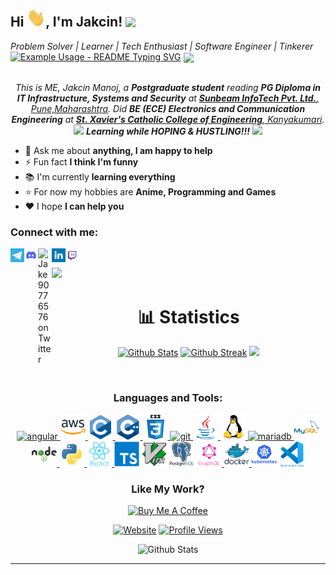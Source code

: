 <h2>Hi <img src="https://raw.githubusercontent.com/ABSphreak/ABSphreak/master/gifs/Hi.gif" width="30px">, I'm Jakcin! <img src="https://github.githubassets.com/images/mona-whisper.gif" height="24" /></h2>
<p><em>Problem Solver | Learner | Tech Enthusiast | Software Engineer | Tinkerer</em>
<br>
<a href="https://github.com/DenverCoder1/readme-typing-svg">
    <img src="https://readme-typing-svg.demolab.com/?lines=Problem+Solver+?;Learner+?;Tech+Enthusiast+?;Software+Engineer+?;Tinkerer+?&font=Fira%20Code&center=true&width=380&height=50&duration=4000&pause=1000" alt="Example Usage - README Typing SVG" /></a>
<img align="center" src="https://media.giphy.com/media/836HiJc7pgzy8iNXCn/giphy.gif" width="230" align="center" />
<br>
<br>
<p align="center">
  <em>
    This is ME, Jakcin Manoj, a <b>Postgraduate student</b> reading <b> PG Diploma in IT Infrastructure, Systems and Security</b> at <a href="https://www.sunbeaminfo.com/branch/hinjawadi"> <b>Sunbeam InfoTech Pvt. Ltd.</b>, Pune,Maharashtra</a>. Did <b>BE (ECE) Electronics and Communication Engineering</b> at <a href="https://www.sxcce.edu.in/"> <b>St. Xavier's Catholic  College of Engineering</b>, Kanyakumari</a>. <br></em>
      <img src="https://media.giphy.com/media/VgCDAzcKvsR6OM0uWg/giphy.gif" width="50" /> <b><i>Learning while HOPING & HUSTLING!!!</i></b> <img src="https://media.giphy.com/media/7j2hfyeVcDtf2/giphy.gif" width="50" />
</p>

- 💬 Ask me about **anything, I am happy to help**
- ⚡ Fun fact **I think I'm funny**
- 📚 I'm currently **learning everything**
- ⭐️ For now my hobbies are **Anime, Programming and Games**
- ❤️ I hope **I can help you**

### Connect with me:

[<img align="left" width="22" alt="Jade2301 on Telegram" src="https://raw.githubusercontent.com/edent/SuperTinyIcons/master/images/svg/telegram.svg">](https://t.me/Jade2301)
[<img align="left" width="22" alt="jake097700#0 on Discord" src="https://raw.githubusercontent.com/edent/SuperTinyIcons/master/images/svg/discord.svg">](https://discord.gg/mEjynurZ)
[<img align="left" width="22" alt="Jake90776576 on Twitter" src="https://img.freepik.com/free-vector/new-twitter-x-logo-with-drop-shadow_1017-45419.jpg?w=740&t=st=1709029206~exp=1709029806~hmac=4fa23e79fdbc5831eb587673b6a57f92ad0d310147479c7402de2cb5730625f9">](https://twitter.com/Jake90776576)
[<img align="left" width="22" alt="jakcinmanoj on LinkedIn" src="https://raw.githubusercontent.com/edent/SuperTinyIcons/master/images/svg/linkedin.svg">](https://www.linkedin.com/in/jakcinmanoj/)
[<img align="left" width="22" alt="jake_jake_23 on Twitch" src="https://raw.githubusercontent.com/edent/SuperTinyIcons/master/images/svg/twitch.svg">](https://www.twitch.tv/jake_jake_23)
<br>


![](https://shields-io-visitor-counter.herokuapp.com/badge?page=raklaptudirm.raklaptudirm&&label=Profile%20Visitors&style=for-the-badge&color=0088cc)

<h1 align="center"> 📊 Statistics </h1>

<p align="center">
    <p align="center">
    <a href="https://github.com/JakcinManoj"><img height="165" alt="Github Stats" src="https://github-readme-stats.vercel.app/api?username=JakcinManoj&theme=dracula&show_icons=true&hide_border=true"></a>
    <a href="https://github.com/JakcinManoj"><img height="165" alt="Github Streak" src="https://github-readme-streak-stats.herokuapp.com?user=JakcinManoj&theme=dracula&hide_border=true"></a>
    <a href="https://github.com/JakcinManoj/github-readme-stats">
    <img src="https://github-readme-stats.vercel.app/api/top-langs/?username=JakcinManoj&theme=dracula&hide_border=true"  height="165">
</p>
  </a>
  <br>



<h3 align="center">Languages and Tools:</h3>
<p align="center"> <a href="https://vuejs.org/" target="_blank"> <img src="https://upload.wikimedia.org/wikipedia/commons/thumb/9/95/Vue.js_Logo_2.svg/2367px-Vue.js_Logo_2.svg.png" alt="angular" width="40" height="40"/> </a> <a href="https://aws.amazon.com" target="_blank"> <img src="https://raw.githubusercontent.com/devicons/devicon/master/icons/amazonwebservices/amazonwebservices-original-wordmark.svg" alt="aws" width="40" height="40"/> </a> <a href="https://www.cprogramming.com/" target="_blank"> <img src="https://raw.githubusercontent.com/devicons/devicon/master/icons/c/c-original.svg" alt="c" width="40" height="40"/> </a> <a href="https://www.w3schools.com/cpp/" target="_blank"> <img src="https://raw.githubusercontent.com/devicons/devicon/master/icons/cplusplus/cplusplus-original.svg" alt="cplusplus" width="40" height="40"/> </a> <a href="https://www.w3schools.com/css/" target="_blank"> <img src="https://raw.githubusercontent.com/devicons/devicon/master/icons/css3/css3-original-wordmark.svg" alt="css3" width="40" height="40"/> </a> <a href="https://git-scm.com/" target="_blank"> <img src="https://www.vectorlogo.zone/logos/git-scm/git-scm-icon.svg" alt="git" width="40" height="40"/> </a> <a href="https://www.java.com" target="_blank"> <img src="https://raw.githubusercontent.com/devicons/devicon/master/icons/java/java-original.svg" alt="java" width="40" height="40"/> </a> <a href="https://www.linux.org/" target="_blank"> <img src="https://raw.githubusercontent.com/devicons/devicon/master/icons/linux/linux-original.svg" alt="linux" width="40" height="40"/> </a> <a href="https://mariadb.org/" target="_blank"> <img src="https://www.vectorlogo.zone/logos/mariadb/mariadb-icon.svg" alt="mariadb" width="40" height="40"/> </a> <a href="https://www.mysql.com/" target="_blank"> <img src="https://raw.githubusercontent.com/devicons/devicon/master/icons/mysql/mysql-original-wordmark.svg" alt="mysql" width="40" height="40"/> </a> <a href="https://nodejs.org" target="_blank"> <img src="https://raw.githubusercontent.com/devicons/devicon/master/icons/nodejs/nodejs-original-wordmark.svg" alt="nodejs" width="40" height="40"/> </a>  <a href="https://www.python.org" target="_blank"> <img src="https://raw.githubusercontent.com/devicons/devicon/master/icons/python/python-original.svg" alt="python" width="40" height="40"/> </a> <a href="https://reactjs.org/" target="_blank"> <img src="https://raw.githubusercontent.com/devicons/devicon/master/icons/react/react-original-wordmark.svg" alt="react" width="40" height="40"/> </a> <a href="https://www.typescriptlang.org/" target="_blank"> <img src="https://raw.githubusercontent.com/devicons/devicon/master/icons/typescript/typescript-original.svg" alt="typescript" width="40" height="40"></a> <a href="https://www.vim.org" target="_blank"> <img src="https://raw.githubusercontent.com/devicons/devicon/master/icons/vim/vim-original.svg" alt="vim" width="40" height="40"></a> <a href="https://www.postgresql.org/" target="_blank"> <img src="https://raw.githubusercontent.com/devicons/devicon/master/icons/postgresql/postgresql-original-wordmark.svg" alt="postgresql" width="40" height="40"></a> <a href="https://graphql.org/" target="_blank"> <img src="https://raw.githubusercontent.com/devicons/devicon/master/icons/graphql/graphql-plain-wordmark.svg" alt="graphql" width="40" height="40"></a><a href="https://www.docker.com/" target="_blank"> <img src="https://raw.githubusercontent.com/devicons/devicon/master/icons/docker/docker-original-wordmark.svg" alt="docker" width="40" height="40"></a><a href="https://kubernetes.io/" target="_blank"> <img src="https://raw.githubusercontent.com/devicons/devicon/master/icons/kubernetes/kubernetes-plain-wordmark.svg" alt="kubernetes" width="40" height="40"></a> <a href="https://code.visualstudio.com/" target="_blank"> <img src="https://raw.githubusercontent.com/devicons/devicon/master/icons/vscode/vscode-original-wordmark.svg" alt="vscode" width="40" height="40"></a> </p>


  <h3 align="center">Like My Work?</h3>
<p align="center">
<a href="https://www.buymeacoffee.com/jakcin" target="_blank"><img src="https://cdn.buymeacoffee.com/buttons/v2/default-yellow.png" alt="Buy Me A Coffee" height="60px" width="217px" ></a>
</p>

<p align="center">
    <a href="https://vue-portfolio-opal.vercel.app/"><img alt="Website" src="https://img.shields.io/website?down_message=Offline&label=JakcinManoj&style=flat-square&up_message=Online&url=https%3A%2F%2Flutfilahdz.my.id"></a>
    <a href="https://github.com/JakcinManoj"><img alt="Profile Views" src="https://komarev.com/ghpvc/?username=JakcinManoj&style=flat-square"></a>
</p>


<p align="center">
        <img src="https://raw.githubusercontent.com/mayhemantt/mayhemantt/Update/svg/Bottom.svg" alt="Github Stats" />
</p>

------------------------------------------------------------------------------------------------------------------------------------------------------